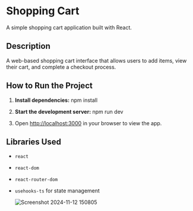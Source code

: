 # Shopping Cart

A simple shopping cart application built with React.

## Description

A web-based shopping cart interface that allows users to add items, view their cart, and complete a checkout process.

## How to Run the Project

1. **Install dependencies:**
   npm install
   

2. **Start the development server:**
   npm run dev
   

3. Open [http://localhost:3000](http://localhost:3000) in your browser to view the app.

## Libraries Used

- `react`
- `react-dom`
- `react-router-dom`
- `usehooks-ts` for state management

  ![Screenshot 2024-11-12 150805](https://github.com/user-attachments/assets/ff6ef0f8-fa1a-4c44-b3d2-c98d7dddbe38)


